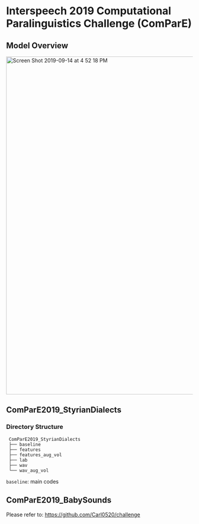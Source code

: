 # Interspeech 2019 Computational Paralinguistics Challenge (ComParE)

## Model Overview
<img width="910" alt="Screen Shot 2019-09-14 at 4 52 18 PM" src="https://user-images.githubusercontent.com/14361791/64909719-21524880-d710-11e9-90a6-c4ac00dd1d23.png">

## ComParE2019_StyrianDialects

### Directory Structure
```
 ComParE2019_StyrianDialects
 ├── baseline
 ├── features
 ├── features_aug_vol
 ├── lab
 ├── wav
 └── wav_aug_vol
```


`baseline`: main codes

## ComParE2019_BabySounds
Please refer to:
https://github.com/Carl0520/challenge
